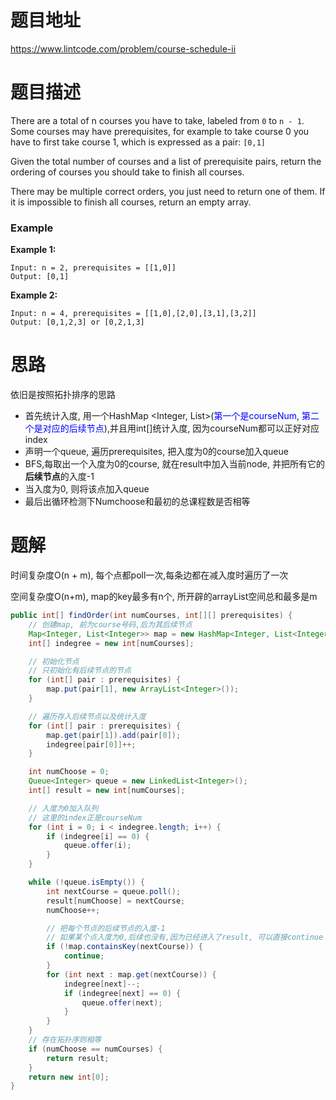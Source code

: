 # 题目地址

https://www.lintcode.com/problem/course-schedule-ii



# 题目描述

There are a total of n courses you have to take, labeled from `0` to `n - 1`.
Some courses may have prerequisites, for example to take course 0 you have to first take course 1, which is expressed as a pair: `[0,1]`

Given the total number of courses and a list of prerequisite pairs, return the ordering of courses you should take to finish all courses.

There may be multiple correct orders, you just need to return one of them. If it is impossible to finish all courses, return an empty array.

### Example

**Example 1:**

```
Input: n = 2, prerequisites = [[1,0]] 
Output: [0,1]
```

**Example 2:**

```
Input: n = 4, prerequisites = [[1,0],[2,0],[3,1],[3,2]] 
Output: [0,1,2,3] or [0,2,1,3]
```





# 思路

依旧是按照拓扑排序的思路

+ 首先统计入度, 用一个HashMap <Integer, List<Integer>>(<font color = blue>第一个是courseNum, 第二个是对应的后续节点</font>),并且用int[]统计入度, 因为courseNum都可以正好对应index
+ 声明一个queue, 遍历prerequisites, 把入度为0的course加入queue
+ BFS,每取出一个入度为0的course, 就在result中加入当前node, 并把所有它的**后续节点**的入度-1
+ 当入度为0, 则将该点加入queue
+ 最后出循环检测下Numchoose和最初的总课程数是否相等





# 题解

时间复杂度O(n + m), 每个点都poll一次,每条边都在减入度时遍历了一次

空间复杂度O(n+m), map的key最多有n个, 所开辟的arrayList空间总和最多是m

```java
public int[] findOrder(int numCourses, int[][] prerequisites) {
    // 创建map, 前为course号码,后为其后续节点
    Map<Integer, List<Integer>> map = new HashMap<Integer, List<Integer>>();
    int[] indegree = new int[numCourses];

    // 初始化节点
    // 只初始化有后续节点的节点
    for (int[] pair : prerequisites) {
        map.put(pair[1], new ArrayList<Integer>());
    }

    // 遍历存入后续节点以及统计入度
    for (int[] pair : prerequisites) {
        map.get(pair[1]).add(pair[0]);
        indegree[pair[0]]++;
    }

    int numChoose = 0;
    Queue<Integer> queue = new LinkedList<Integer>();
    int[] result = new int[numCourses];

    // 入度为0加入队列
    // 这里的index正是courseNum
    for (int i = 0; i < indegree.length; i++) {
        if (indegree[i] == 0) {
            queue.offer(i);
        }
    }

    while (!queue.isEmpty()) {
        int nextCourse = queue.poll();
        result[numChoose] = nextCourse;
        numChoose++;

        // 把每个节点的后续节点的入度-1
        // 如果某个点入度为0,后续也没有,因为已经进入了result, 可以直接continue
        if (!map.containsKey(nextCourse)) {
            continue;
        }
        for (int next : map.get(nextCourse)) {
            indegree[next]--;
            if (indegree[next] == 0) {
                queue.offer(next);
            }
        }
    }
	// 存在拓扑序则相等
    if (numChoose == numCourses) {
        return result;
    }
    return new int[0];
}
```

